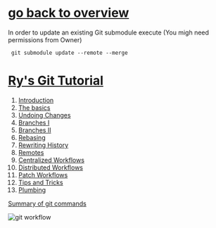 # [go back to overview](https://github.com/c4arl0s#main-projects)

In order to update an existing Git submodule execute (You migh need permissions from Owner)

```console
 git submodule update --remote --merge
```

# [Ry's Git Tutorial](https://github.com/c4arl0s/RysGitTutorial#go-back-to-overview)

1. [Introduction](https://github.com/c4arl0s/RysGitTutorialContentIndex#1-introduction)
2. [The basics](https://github.com/c4arl0s/RysGitTutorialContentIndex#2-the-basics)
3. [Undoing Changes](https://github.com/c4arl0s/RysGitTutorialContentIndex#3-undoing-changes-rys-git-tutorial)
4. [Branches I](https://github.com/c4arl0s/RysGitTutorialContentIndex#4-branches-i)
5. [Branches II](https://github.com/c4arl0s/RysGitTutorialContentIndex#5-branches-ii)
6. [Rebasing](https://github.com/c4arl0s/RysGitTutorialContentIndex#6-rebasing)	
7. [Rewriting History](https://github.com/c4arl0s/RysGitTutorialContentIndex#7-rewriting-history)
8. [Remotes](https://github.com/c4arl0s/RysGitTutorialContentIndex#8-remotes)
9. [Centralized Workflows](https://github.com/c4arl0s/RysGitTutorialContentIndex#9-centralized-workflows)
10. [Distributed Workflows](https://github.com/c4arl0s/RysGitTutorialContentIndex#10-distributed-workflows)
11. [Patch Workflows](https://github.com/c4arl0s/RysGitTutorialContentIndex#11-patch-workflows)
12. [Tips and Tricks](https://github.com/c4arl0s/RysGitTutorialContentIndex#12-tips-and-tricks)
13. [Plumbing](https://github.com/c4arl0s/RysGitTutorialContentIndex#13-plumbing)

[Summary of git commands](https://github.com/c4arl0s/Summary-git-commands#summary-git-commands)

![git workflow](https://user-images.githubusercontent.com/24994818/122565427-170f5d80-d00c-11eb-9677-dea7f1be9868.png)
